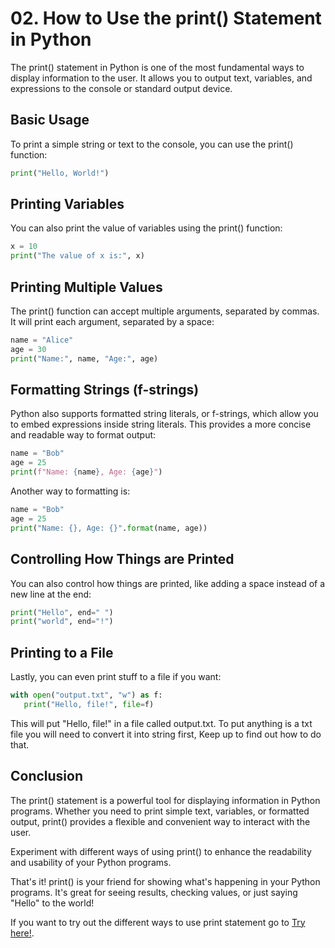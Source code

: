 # 02. How to Use the print() Statement in Python
The print() statement in Python is one of the most fundamental ways to display information to the user. It allows you to output text, variables, and expressions to the console or standard output device.

## Basic Usage
To print a simple string or text to the console, you can use the print() function:

```python
print("Hello, World!")
```
## Printing Variables
You can also print the value of variables using the print() function:

```python
x = 10
print("The value of x is:", x)
```

## Printing Multiple Values
The print() function can accept multiple arguments, separated by commas. It will print each argument, separated by a space:

```python
name = "Alice"
age = 30
print("Name:", name, "Age:", age)
```

## Formatting Strings (f-strings)
Python also supports formatted string literals, or f-strings, which allow you to embed expressions inside string literals. This provides a more concise and readable way to format output:
 
 ```python
name = "Bob"
age = 25
print(f"Name: {name}, Age: {age}")
```

Another way to formatting is: 

 ```python
name = "Bob"
age = 25
print("Name: {}, Age: {}".format(name, age))
```

## Controlling How Things are Printed
You can also control how things are printed, like adding a space instead of a new line at the end:

 ```python
print("Hello", end=" ")
print("world", end="!")
```

## Printing to a File
Lastly, you can even print stuff to a file if you want:

 ```python
with open("output.txt", "w") as f:
    print("Hello, file!", file=f)
```

This will put "Hello, file!" in a file called output.txt.
To put anything is a txt file you will need to convert it into string first, Keep up to find out how to do that. 

## Conclusion
The print() statement is a powerful tool for displaying information in Python programs. Whether you need to print simple text, variables, or formatted output, print() provides a flexible and convenient way to interact with the user.

Experiment with different ways of using print() to enhance the readability and usability of your Python programs.

That's it! print() is your friend for showing what's happening in your Python programs. It's great for seeing results, checking values, or just saying "Hello" to the world!

If you want to try out the different ways to use print statement go to [Try here!](./print.py).